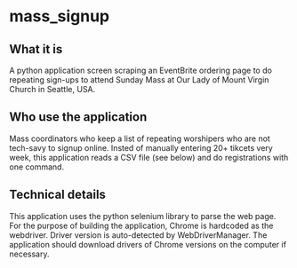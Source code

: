 # mass_signup

## What it is
A python application screen scraping an EventBrite ordering page to do repeating sign-ups to attend Sunday Mass at Our Lady of Mount Virgin Church in Seattle, USA.

## Who use the application
Mass coordinators who keep a list of repeating worshipers who are not tech-savy to signup online. Insted of manually entering 20+ tikcets very week, this application reads a CSV file (see below) and do registrations with one command.

## Technical details
This application uses the python selenium library to parse the web page. For the purpose of building the application, Chrome is hardcoded as the webdriver. Driver version is auto-detected by WebDriverManager. The application should download drivers of Chrome versions on the computer if necessary.
